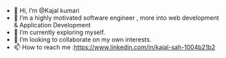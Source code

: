 - 👋 Hi, I’m @Kajal kumari
- 👀 I’m a highly motivated software engineer , more into web development & Application Development 
- 🌱 I’m currently exploring myself.
- 💞️ I’m looking to collaborate on my own interests. 
- 📫 How to reach me :https://www.linkedin.com/in/kajal-sah-1004b21b2

<!---
Kajalsah7611/Kajalsah7611 is a ✨ special ✨ repository because its `README.md` (this file) appears on your GitHub profile.
You can click the Preview link to take a look at your changes.
--->
